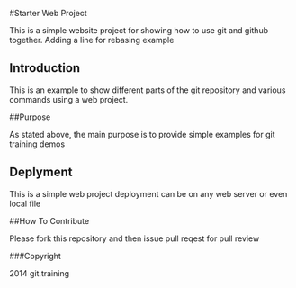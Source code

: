 #Starter Web Project 

This is a simple website project for showing how to use git and github together. Adding a line for rebasing example

## Introduction

This is an example to show different parts of the git repository and various commands using a web project. 

##Purpose

As stated above, the main purpose is to provide simple examples for git training demos 

## Deplyment

This is a simple web project deployment can be on any web server or even local file 

##How To Contribute

Please fork this repository and then issue pull reqest for pull review

###Copyright

2014 git.training
